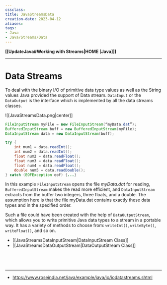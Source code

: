 ```yaml
---
cssclass:
title: JavaStreamsData
creation-date: 2023-04-12
aliases:
tags:
- Java
- Java/Streams/Data
---
```

**[[UpdateJava#Working with Streams|HOME [Java]]]**

---
# Data Streams
To deal with the binary I/O of primitive data type values as well as the String values Java provided the support of Data stream. `DataInput` or the `DataOutput` is the interface which is implemented by all the data streams classes.

![[JavaStreamsData.png|center]]
```java
FileInputStream myFile = new FileInputStream(“myData.dat”);
BufferedInputStream buff = new BufferedInputStream(myFile);
DataInputStream data = new DataInputStream(buff);

try {
	int num1 = data.readInt();
	int num2 = data.readInt();
	float num2 = data.readFloat();
	float num3 = data.readFloat();
	float num4 = data.readFloat();
	double num5 = data.readDouble();
} catch (EOFException eof) {...}
```
In this example `FileInputStream` opens the file *myData.dat* for reading, `BufferedInputStream` makes the read more efficient, and `DataInputStream` extracts from the buffer two integers, three floats, and a double. The assumption here is that the file myData.dat contains exactly these data types and in the specified order.

Such a file could have been created with the help of `DataOutputStream`, which allows you to write primitive Java data types to a stream in a portable way. It has a variety of methods to choose from: `writeInt()`, `writeByte()`, `writeFloat()`, and so on.

- [[JavaStreamsDataInputStream|DataInputStream Class]]
- [[JavaStreamsDataOutputStream|DataOutputStream Class]]

<br>

# 
---
- https://www.roseindia.net/java/example/java/io/iodatastreams.shtml